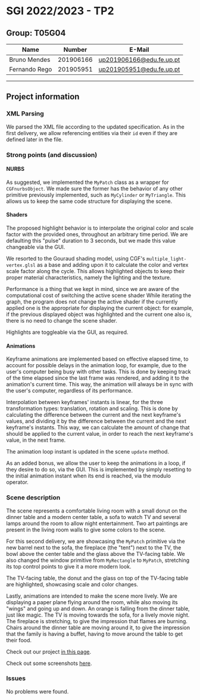 # SGI 2022/2023 - TP2

## Group: T05G04

| Name             | Number    | E-Mail             |
| ---------------- | --------- | ------------------ |
| Bruno Mendes     | 201906166 | up201906166@edu.fe.up.pt |
| Fernando Rego    | 201905951 | up201905951@edu.fe.up.pt |

----
## Project information

### XML Parsing
We parsed the XML file according to the updated specification. As in the first delivery, we allow referencing entities via their `id` even if they are defined later in the file.

### Strong points (and discussion)

#### NURBS

As suggested, we implemented the `MyPatch` class as a wrapper for `CGFnurbsObject`. We made sure the former has the behavior of any other primitive previously implemented, such as `MyCylinder` or `MyTriangle`. This allows us to keep the same code structure for displaying the scene.

#### Shaders

The proposed highlight behavior is to interpolate the original color and scale factor with the provided ones, throughout an arbitrary time period. We are defaulting this "pulse" duration to 3 seconds, but we made this value changeable via the GUI.

We resorted to the Gouraud shading model, using CGF's `multiple_light-vertex.glsl` as a base and adding upon it to calculate the color and vertex scale factor along the cycle. This allows highlighted objects to keep their proper material characteristics, namely the lighting and the texture.

Performance is a thing that we kept in mind, since we are aware of the computational cost of switching the active scene shader While iterating the graph, the program does not change the active shader if the currently applied one is the appropriate for displaying the current object: for example, if the previous displayed object was highlighted and the current one also is, there is no need to change the scene shader.

Highlights are toggleable via the GUI, as required.

#### Animations

Keyframe animations are implemented based on effective elapsed time, to account for possible delays in the animation loop, for example, due to the user's computer being busy with other tasks. This is done by keeping track of the time elapsed since the last frame was rendered, and adding it to the animation's current time. This way, the animation will always be in sync with the user's computer, regardless of its performance.

Interpolation between keyframes' instants is linear, for the three transformation types: translation, rotation and scaling. This is done by calculating the difference between the current and the next keyframe's values, and dividing it by the difference between the current and the next keyframe's instants. This way, we can calculate the amount of change that should be applied to the current value, in order to reach the next keyframe's value, in the next frame.

The animation loop instant is updated in the scene `update` method.

As an added bonus, we allow the user to keep the animations in a loop, if they desire to do so, via the GUI. This is implemented by simply resetting to the initial animation instant when its end is reached, via the modulo operator.

### Scene description
The scene represents a comfortable living room with a small donut on the dinner table and a modern center table, a sofa to watch TV and several lamps around the room to allow night entertainment. Two art paintings are present in the living room walls to give some colors to the scene.

For this second delivery, we are showcasing the `MyPatch` primitive via the new barrel next to the sofa, the fireplace (the "tent") next to the TV, the bowl above the center table and the glass above the TV-facing table. We also changed the window primitive from `MyRectangle` to `MyPatch`, stretching its top control points to give it a more modern look.

The TV-facing table, the donut and the glass on top of the TV-facing table are highlighted, showcasing scale and color changes.

Lastly, animations are intended to make the scene more lively. We are displaying a paper plane flying around the room, while also moving its "wings" and going up and down. An orange is falling from the dinner table, just like magic. The TV is moving towards the sofa, for a lively movie night. The fireplace is stretching, to give the impression that flames are burning. Chairs around the dinner table are moving around it, to give the impression that the family is having a buffet, having to move around the table to get their food.

Check out our project [in this page](https://paginas.fe.up.pt/~up201905951/sgi/tp2/).

Check out some screenshots [here](screenshots/).

### Issues

No problems were found.
